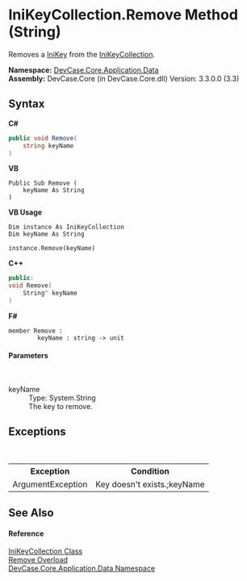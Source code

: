 # IniKeyCollection.Remove Method (String)
 

Removes a <a href="T_DevCase_Core_Application_Data_IniKey">IniKey</a> from the <a href="T_DevCase_Core_Application_Data_IniKeyCollection">IniKeyCollection</a>.

**Namespace:**&nbsp;<a href="N_DevCase_Core_Application_Data">DevCase.Core.Application.Data</a><br />**Assembly:**&nbsp;DevCase.Core (in DevCase.Core.dll) Version: 3.3.0.0 (3.3)

## Syntax

**C#**<br />
``` C#
public void Remove(
	string keyName
)
```

**VB**<br />
``` VB
Public Sub Remove ( 
	keyName As String
)
```

**VB Usage**<br />
``` VB Usage
Dim instance As IniKeyCollection
Dim keyName As String

instance.Remove(keyName)
```

**C++**<br />
``` C++
public:
void Remove(
	String^ keyName
)
```

**F#**<br />
``` F#
member Remove : 
        keyName : string -> unit 

```


#### Parameters
&nbsp;<dl><dt>keyName</dt><dd>Type: System.String<br />The key to remove.</dd></dl>

## Exceptions
&nbsp;<table><tr><th>Exception</th><th>Condition</th></tr><tr><td>ArgumentException</td><td>Key doesn't exists.;keyName</td></tr></table>

## See Also


#### Reference
<a href="T_DevCase_Core_Application_Data_IniKeyCollection">IniKeyCollection Class</a><br /><a href="Overload_DevCase_Core_Application_Data_IniKeyCollection_Remove">Remove Overload</a><br /><a href="N_DevCase_Core_Application_Data">DevCase.Core.Application.Data Namespace</a><br />
